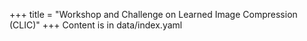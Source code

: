 +++
title = "Workshop and Challenge on Learned Image Compression  (CLIC)"
+++
Content is in data/index.yaml
